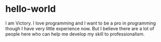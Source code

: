 # hello-world
I am Victory. I love programming and I want to be a pro in programming though I have very little experience now. But I believe there are a lot of people here who can help me develop my skill to professionalism.
